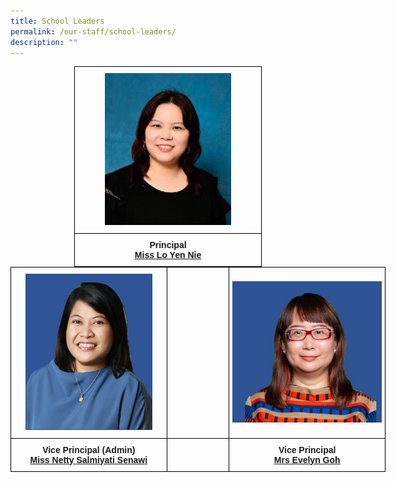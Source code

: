 ```yaml
---
title: School Leaders
permalink: /our-staff/school-leaders/
description: ""
---
```

<style type="text/css">
.tg  {border-collapse:collapse;border-spacing:0;margin:0px auto;}
.tg td{border-color:black;border-style:solid;border-width:1px;font-family:Arial, sans-serif;font-size:14px;
  overflow:hidden;padding:10px 5px;word-break:normal;}
.tg th{border-color:black;border-style:solid;border-width:1px;font-family:Arial, sans-serif;font-size:14px;
  font-weight:normal;overflow:hidden;padding:10px 5px;word-break:normal;}
.tg .tg-wa1i{font-weight:bold;text-align:center;vertical-align:middle}
</style>
<table class="tg" style="undefined;table-layout: fixed; width: 300px">
<colgroup>
<col style="width: 300px">
</colgroup>
<tbody>
  <tr>
    <td class="tg-wa1i"><img src="/images/principal.jpeg" 
     style="width:70%"></td>
  </tr>
  <tr>
    <td class="tg-wa1i">Principal<br><a href="mailto:lo_yen_nie@moe.edu.sg" target="_blank" rel="noopener noreferrer"><span style="text-decoration:underline">Miss Lo Yen Nie</span></a></td>
  </tr>
</tbody>
</table>

<style type="text/css">
.tg  {border-collapse:collapse;border-spacing:0;margin:0px auto;}
.tg td{border-color:black;border-style:solid;border-width:1px;font-family:Arial, sans-serif;font-size:14px;
  overflow:hidden;padding:10px 5px;word-break:normal;}
.tg th{border-color:black;border-style:solid;border-width:1px;font-family:Arial, sans-serif;font-size:14px;
  font-weight:normal;overflow:hidden;padding:10px 5px;word-break:normal;}
.tg .tg-wa1i{font-weight:bold;text-align:center;vertical-align:middle}
.tg .tg-0lax{text-align:left;vertical-align:top}
</style>
<table class="tg" style="undefined;table-layout: fixed; width: 600px">
<colgroup>
<col style="width: 250px">
<col style="width: 100px">
<col style="width: 250px">
</colgroup>
<tbody>
  <tr>
    <td class="tg-wa1i"><img src="/images/vpa.jpeg" 
     style="width:85%"></td>
    <td class="tg-0lax"></td>
    <td class="tg-wa1i"><img src="/images/VP.jpeg" 
     style="width:101%"></td>
  </tr>
  <tr>
    <td class="tg-wa1i">Vice Principal (Admin)<br><a href="mailto:netty_salmiyati_senawi@schools.gov.sg" target="_blank" rel="noopener noreferrer"><span style="text-decoration:underline">Miss Netty Salmiyati Senawi</span></a></td>
    <td class="tg-0lax"></td>
    <td class="tg-wa1i">Vice Principal<br><a href="mailto:evelyn_goh@schools.gov.sg" target="_blank" rel="noopener noreferrer"><span style="text-decoration:underline">Mrs Evelyn Goh</span></a></td>
  </tr>
</tbody>
</table>